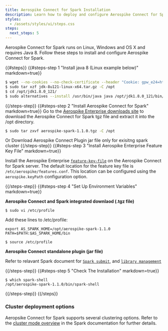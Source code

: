 ```yaml
---
title: Aerospike Connect for Spark Installation
description: Learn how to deploy and configure Aerospike Connect for Spark.
styles:
  - /assets/styles/ui/steps.css
steps:
  next_steps: 5
---
```


Aerospike Connect for Spark runs on Linux, Windows and OS X and requires Java 8. Follow these steps to install and configure Aerospike Connect for Spark.

{{#steps}}
{{#steps-step 1 "Install java 8 (Linux example below)" markdown=true}}

```bash
$ wget --no-cookies --no-check-certificate --header "Cookie: gpw_e24=http%3A%2F%2Fwww.oracle.com%2F; oraclelicense=accept-securebackup-cookie" "http://download.oracle.com/otn-pub/java/jdk/8u121-b13/e9e7ea248e2c4826b92b3f075a80e441/jdk-8u121-linux-x64.tar.gz"
$ sudo tar xzf jdk-8u121-linux-x64.tar.gz -C /opt
$ cd /opt/jdk1.8.0_121/
$ sudo alternatives --install /usr/bin/java java /opt/jdk1.8.0_121/bin/java 2
```

{{/steps-step}}
{{#steps-step 2 "Install Aerospike Connect for Spark" markdown=true}}
Go to the [Aerospike Enterprise downloads site](/enterprise/download/aerospike-spark/) to download the Aerospike Connect for Spark tgz file and extract it into the /opt directory.
```bash
$ sudo tar zxvf aerospike-spark-1.1.0.tgz -C /opt
```

Or Download Aerospike Connect Plugin jar file only for exisitng spark cluster
{{/steps-step}}
{{#steps-step 3 "Install Aerospike Enterprise Feature Key File" markdown=true}}

Install the Aerospike Enterprise [`feature-key-file`](/docs/reference/configuration#feature-key-file) on the Aerospike Connect for Spark server. The default location for the feature key file is ```/etc/aerospike/features.conf```. This location can be configured using the ```aerospike.keyPath``` configuration option.

{{/steps-step}}
{{#steps-step 4 "Set Up Environment Variables" markdown=true}}

**Aerospike Connect and Spark integrated downlaod (.tgz file)**

```
$ sudo vi /etc/profile
```

Add these lines to /etc/profile:

```
export AS_SPARK_HOME=/opt/aerospike-spark-1.1.0
PATH=$PATH:$AS_SPARK_HOME/bin
```

```
$ source /etc/profile
```
**Aerospike Connect standalone plugin (jar file)**


Refer to relavant Spark document for [`Spark submit`](https://spark.apache.org/docs/latest/submitting-applications.html), and [`library management`](https://docs.databricks.com/user-guide/libraries.html)

{{/steps-step}}
{{#steps-step 5 "Check The Installation" markdown=true}}

```
$ which spark-shell
/opt/aerospike-spark-1.1.0/bin/spark-shell
```
{{/steps-step}}
{{/steps}}

### Cluster deployment options

Aeropsike Connect for Spark supports several clustering options. Refer to the [cluster mode overview](https://spark.apache.org/docs/2.3.0/cluster-overview.html) in the Spark documentation for further details.
